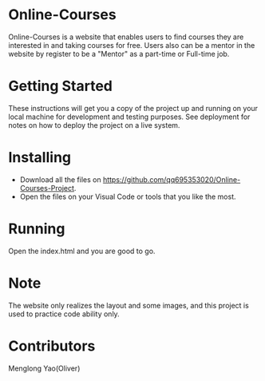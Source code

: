 # Online-Courses
Online-Courses is a website that enables users to find courses they are interested in and taking courses for free. Users also can be a mentor in the website by register to be a "Mentor" as a part-time or Full-time job.
# Getting Started
These instructions will get you a copy of the project up and running on your local machine for development and testing purposes. See deployment for notes on how to deploy the project on a live system.
# Installing
* Download all the files on https://github.com/qq695353020/Online-Courses-Project.
* Open the files on your Visual Code or tools that you like the most.
# Running
Open the index.html and you are good to go.
# Note
The website only realizes the layout and some images, and this project is used to practice code ability only.
# Contributors
Menglong Yao(Oliver)
